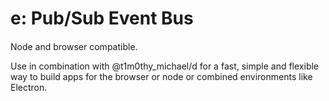 # e: Pub/Sub Event Bus
#### 

Node and browser compatible.

Use in combination with @t1m0thy_michael/d for a fast, simple and flexible way to build apps for the browser or node or combined environments like Electron.
